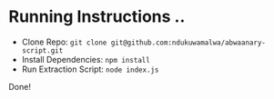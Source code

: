 # Running Instructions ..
- Clone Repo: `git clone git@github.com:ndukuwamalwa/abwaanary-script.git`  
- Install Dependencies: `npm install`
- Run Extraction Script: `node index.js`

Done!